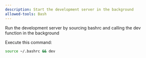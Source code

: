 ```yaml
---
description: Start the development server in the background
allowed-tools: Bash
---
```


Run the development server by sourcing bashrc and calling the dev function in the background

Execute this command:
```bash
source ~/.bashrc && dev
```